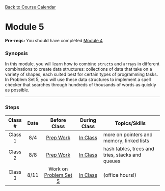 [Back to Course Calendar](../../..)
# Module 5

**Pre-reqs:** You should have completed [Module 4](../module4)

### Synopsis

In this module, you will learn how to combine `struct`s and `array`s in different combinations to create data structures: collections of data that take on a variety of shapes, each suited best for certain types of programming tasks. In Problem Set 5, you will use these data structures to implement a spell checker that searches through hundreds of thousands of words as quickly as possible.

***

### Steps

Class # | Date | Before Class | During Class | Topics/Skills
:------:|:----:|:------------:|:------------:|-----------------------|
Class 1 | 8/4 | [Prep Work](./materials/class1-prep) | [In Class](./materials/class1) | more on pointers and memory, linked lists |
Class 2 | 8/8 | [Prep Work](./materials/class2-prep) | [In Class](./materials/class2) | hash tables, trees and tries, stacks and queues |
Class 3 | 8/11 | Work on [Problem Set 5](./materials/problem-set) | [In Class](./materials/class3) | (office hours!) |
